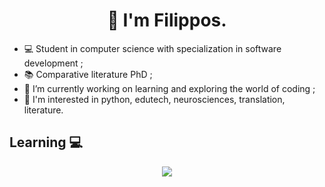 <h1 align="center">👋 I'm Filippos.</h1>

* 💻 Student in computer science with specialization in software development ;
* 📚 Comparative literature PhD ;
* 🔭 I’m currently working on learning and exploring the world of coding ;
* 🧐 I'm interested in python, edutech, neurosciences, translation, literature.

## Learning :computer:
<p align="center">
  <a href="https://skillicons.dev">
    <img src="https://skillicons.dev/icons?i=py,java,js,cs,php,html,css,mongodb,postgres,git,debian,wordpress" />
  </a>
</p>
